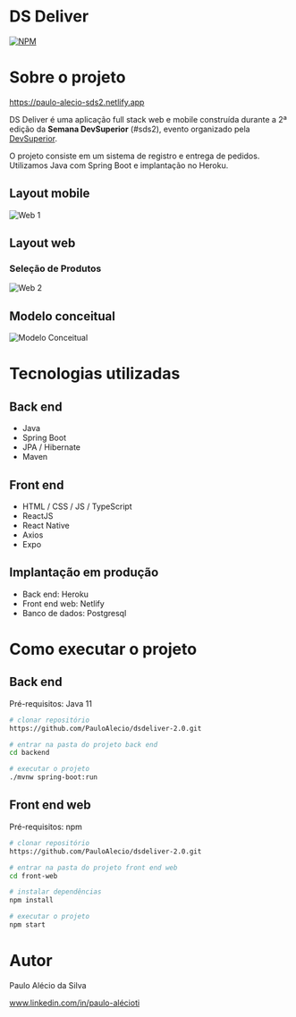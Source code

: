 # DS Deliver 
[![NPM](https://img.shields.io/npm/l/react)](https://github.com/PauloAlecio/dsdeliver-2.0/blob/main/LICENSE) 

# Sobre o projeto
https://paulo-alecio-sds2.netlify.app


DS Deliver é uma aplicação full stack web e mobile construída durante a 2ª edição da **Semana DevSuperior** (#sds2), evento organizado pela [DevSuperior](https://devsuperior.com "Site da DevSuperior").

O projeto consiste em um sistema de registro e entrega de pedidos. Utilizamos Java com Spring Boot e implantação no Heroku.


## Layout mobile
![Web 1](https://github.com/PauloAlecio/dsdeliver-2.0/blob/main/front-mobile/src/assets/Layout-Mobile.png)



## Layout web

### Seleção de Produtos
![Web 2](https://github.com/PauloAlecio/dsdeliver-2.0/blob/main/assets/SelecionarProdutos.png)


## Modelo conceitual
![Modelo Conceitual](https://github.com/PauloAlecio/dsdeliver-2.0/blob/main/assets/modelo-conceitual.png)



# Tecnologias utilizadas
## Back end
- Java
- Spring Boot
- JPA / Hibernate
- Maven
## Front end
- HTML / CSS / JS / TypeScript
- ReactJS
- React Native
- Axios
- Expo
## Implantação em produção
- Back end: Heroku
- Front end web: Netlify
- Banco de dados: Postgresql

# Como executar o projeto

## Back end
Pré-requisitos: Java 11

```bash
# clonar repositório
https://github.com/PauloAlecio/dsdeliver-2.0.git

# entrar na pasta do projeto back end
cd backend

# executar o projeto
./mvnw spring-boot:run
```

## Front end web
Pré-requisitos: npm

```bash
# clonar repositório
https://github.com/PauloAlecio/dsdeliver-2.0.git

# entrar na pasta do projeto front end web
cd front-web

# instalar dependências
npm install

# executar o projeto
npm start
```

# Autor

Paulo Alécio da Silva

www.linkedin.com/in/paulo-alécioti

